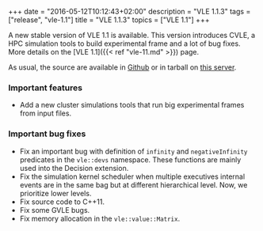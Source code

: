 +++
date = "2016-05-12T10:12:43+02:00"
description = "VLE 1.1.3"
tags = ["release", "vle-1.1"]
title = "VLE 1.1.3"
topics = ["VLE 1.1"]
+++

A new stable version of VLE 1.1 is available. This version introduces
CVLE, a HPC simulation tools to build experimental frame and a lot of
bug fixes. More details on the [VLE 1.1]({{< ref "vle-11.md" >}})
page.

As usual, the source are available in
[Github](https://github.com/vle-forge/) or in tarball on
[this server](http://vle-project.org/pub/vle/1.1/1.1.3/).

### Important features

- Add a new cluster simulations tools that run big experimental frames from
  input files.

### Important bug fixes

- Fix an important bug with definition of `infinity` and `negativeInfinity`
  predicates in the `vle::devs` namespace. These functions are mainly used into
  the Decision extension.
- Fix the simulation kernel scheduler when multiple executives internal events
  are in the same bag but at different hierarchical level. Now, we prioritize
  lower levels.
- Fix source code to C++11.
- Fix some GVLE bugs.
- Fix memory allocation in the `vle::value::Matrix`.
